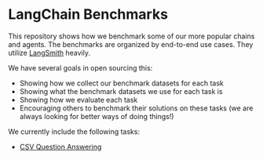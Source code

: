 # LangChain Benchmarks

This repository shows how we benchmark some of our more popular chains and agents.
The benchmarks are organized by end-to-end use cases.
They utilize [LangSmith](https://smith.langchain.com/) heavily.

We have several goals in open sourcing this:

- Showing how we collect our benchmark datasets for each task
- Showing what the benchmark datasets we use for each task is
- Showing how we evaluate each task
- Encouraging others to benchmark their solutions on these tasks (we are always looking for better ways of doing things!)

We currently include the following tasks:
- [CSV Question Answering](csv-qa)